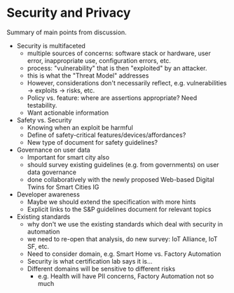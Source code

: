 # Security and Privacy
Summary of main points from discussion.

- Security is multifaceted
    - multiple sources of concerns: software stack or hardware, user error, inappropriate use, configuration errors, etc.
    - process: "vulnerability" that is then "exploited" by an attacker.
    - this is what the "Threat Model" addresses
    - However, considerations don't necessarily reflect, e.g. vulnerabilities -> exploits -> risks, etc.
    - Policy vs. feature: where are assertions appropriate?  Need testability.
    - Want actionable information
- Safety vs. Security
    - Knowing when an exploit be harmful
    - Define of safety-critical features/devices/affordances?
    - New type of document for safety guidelines?
- Governance on user data
    - Important for smart city also
    - should survey existing guidelines (e.g. from governments) on user data governance
    - done collaboratively with the newly proposed Web-based Digital Twins for Smart Cities IG
- Developer awareness
    - Maybe we should extend the specification with more hints
    - Explicit links to the S&P guidelines document for relevant topics
- Existing standards
    - why don't we use the existing standards which deal with security in automation
    - we need to re-open that analysis, do new survey: IoT Alliance, IoT SF, etc.
    - Need to consider domain, e.g. Smart Home vs. Factory Automation
    - Security is what certification lab says it is...
    - Different domains will be sensitive to different risks
         - e.g. Health will have PII concerns, Factory Automation not so much

